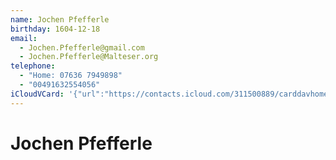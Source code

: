 ```yaml
---
name: Jochen Pfefferle
birthday: 1604-12-18
email:
  - Jochen.Pfefferle@gmail.com
  - Jochen.Pfefferle@Malteser.org
telephone:
  - "Home: 07636 7949898"
  - "00491632554056"
iCloudVCard: '{"url":"https://contacts.icloud.com/311500889/carddavhome/card/NDQ0Ny0wN0UxMDYxNC0wMkFELTEzMzYtRkYwRS0wMDc3MA==.vcf","etag":"\"kmfhcq2d\"","data":"BEGIN:VCARD\r\nVERSION:3.0\r\nFN:\r\nN:Pfefferle;Jochen;;;\r\nUID:4447-07E10614-02AD-1336-FF0E-00770\r\nBDAY;VALUE=date:1604-12-18\r\nPRODID:-//Apple Inc.//Apple WebDAV Outlook Store 4.8.26//ENX-APPLE-OL-MAPPI\r\n NG-INFO:1\r\nREV:2025-04-03T22:13:34Z\r\nORG:;\r\nEMAIL:Jochen.Pfefferle@gmail.com\r\nEMAIL:Jochen.Pfefferle@Malteser.org\r\nTEL;TYPE=HOME:07636 7949898\r\nTEL;TYPE=CELL:00491632554056\r\nEND:VCARD"}'
---
```

# Jochen Pfefferle